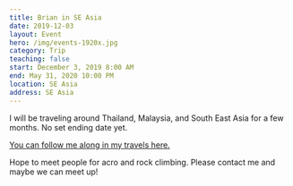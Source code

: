```yaml
---
title: Brian in SE Asia
date: 2019-12-03
layout: Event
hero: /img/events-1920x.jpg
category: Trip
teaching: false
start: December 3, 2019 8:00 AM
end: May 31, 2020 10:00 PM
location: SE Asia
address: SE Asia
---
```


I will be traveling around Thailand, Malaysia, and South East Asia for a few months. No set ending date yet. 

[You can follow me along in my travels here.](https://findpenguins.com/brianrc "Visit me on FindPenguins")

Hope to meet people for acro and rock climbing. Please contact me and maybe we can meet up!
